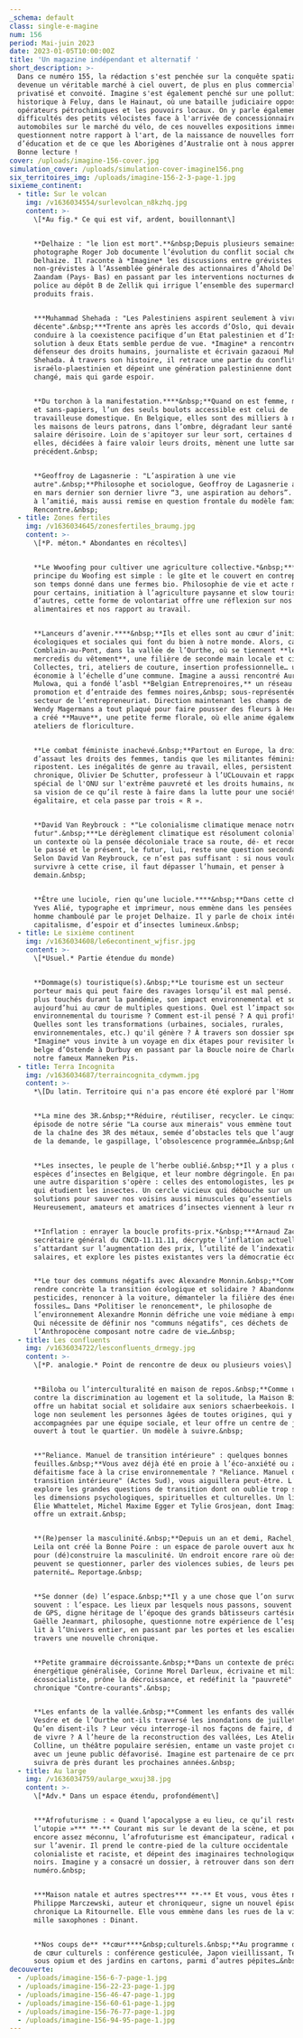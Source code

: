 ```yaml
---
_schema: default
class: single-e-magine
num: 156
period: Mai-juin 2023
date: 2023-01-05T10:00:00Z
title: 'Un magazine indépendant et alternatif '
short_description: >-
  Dans ce numéro 155, la rédaction s'est penchée sur la conquête spatiale
  devenue un véritable marché à ciel ouvert, de plus en plus commercialisé,
  privatisé et convoité. Imagine s'est également penché sur une pollution
  historique à Feluy, dans le Hainaut, où une bataille judiciaire oppose des
  opérateurs pétrochimiques et les pouvoirs locaux. On y parle également des
  difficultés des petits vélocistes face à l'arrivée de concessionnaires
  automobiles sur le marché du vélo, de ces nouvelles expositions immersives qui
  questionnent notre rapport à l'art, de la naissance de nouvelles formes
  d’éducation et de ce que les Aborigènes d’Australie ont à nous apprendre.
  Bonne lecture !
cover: /uploads/imagine-156-cover.jpg
simulation_cover: /uploads/simulation-cover-imagine156.png
six_territoires_img: /uploads/imagine-156-2-3-page-1.jpg
sixieme_continent:
  - title: Sur le volcan
    img: /v1636034554/surlevolcan_n8kzhq.jpg
    content: >-
      \[*Au fig.* Ce qui est vif, ardent, bouillonnant\]


      **Delhaize : "le lion est mort".**&nbsp;Depuis plusieurs semaines, le
      photographe Roger Job documente l’évolution du conflit social chez
      Delhaize. Il raconte à *Imagine* les discussions entre grévistes et
      non-grévistes à l’Assemblée générale des actionnaires d’Ahold Delhaize à
      Zaandam (Pays- Bas) en passant par les interventions nocturnes de la
      police au dépôt B de Zellik qui irrigue l’ensemble des supermarchés en
      produits frais.


      ***Muhammad Shehada : "Les Palestiniens aspirent seulement à vivre une vie
      décente".&nbsp;***Trente ans après les accords d’Oslo, qui devaient
      conduire à la coexistence pacifique d’un Etat palestinien et d’Israël, la
      solution à deux Etats semble perdue de vue. *Imagine* a rencontré le
      défenseur des droits humains, journaliste et écrivain gazaoui Muhammad
      Shehada. À travers son histoire, il retrace une partie du conflit
      israélo-plaestinien et dépeint une génération palestinienne dont le rêve a
      changé, mais qui garde espoir.


      **Du torchon à la manifestation.****&nbsp;**Quand on est femme, migrante
      et sans-papiers, l’un des seuls boulots accessible est celui de
      travailleuse domestique. En Belgique, elles sont des milliers à nettoyer
      les maisons de leurs patrons, dans l’ombre, dégradant leur santé pour un
      salaire dérisoire. Loin de s'apitoyer sur leur sort, certaines d’entre
      elles, décidées à faire valoir leurs droits, mènent une lutte sans
      précédent.&nbsp;


      **Geoffroy de Lagasnerie : "L’aspiration à une vie
      autre".&nbsp;**Philosophe et sociologue, Geoffroy de Lagasnerie a publié
      en mars dernier son dernier livre “3, une aspiration au dehors”. Un éloge
      à l’amitié, mais aussi remise en question frontale du modèle familial…
      Rencontre.&nbsp;
  - title: Zones fertiles
    img: /v1636034645/zonesfertiles_braumg.jpg
    content: >-
      \[*P. méton.* Abondantes en récoltes\]


      **Le Wwoofing pour cultiver une agriculture collective.*&nbsp;***Le
      principe du Woofing est simple : le gîte et le couvert en contrepartie de
      son temps donné dans une fermes bio. Philosophie de vie et acte militant
      pour certains, initiation à l’agriculture paysanne et slow tourism pour
      d’autres, cette forme de volontariat offre une réflexion sur nos habitudes
      alimentaires et nos rapport au travail.


      **Lanceurs d’avenir.****&nbsp;**Ils et elles sont au cœur d’initiatives
      écologiques et sociales qui font du bien à notre monde. Alors, cap sur
      Comblain-au-Pont, dans la vallée de l’Ourthe, où se tiennent **les
      mercredis du vêtement**, une filière de seconde main locale et circulaire.
      Collectes, tri, ateliers de couture, insertion professionnelle… une petite
      économie à l’échelle d’une commune. Imagine a aussi rencontré Aurélie
      Mulowa, qui a fondé l’asbl **Belgian Entreprenoires,** un réseau de
      promotion et d’entraide des femmes noires,&nbsp; sous-représentées dans le
      secteur de l’entrepreneuriat. Direction maintenant les champs de tulipes.
      Wendy Magermans a tout plaqué pour faire pousser des fleurs à Herve. Elle
      a créé **Mauve**, une petite ferme florale, où elle anime également des
      ateliers de floriculture.


      **Le combat féministe inachevé.&nbsp;**Partout en Europe, la droite prend
      d’assaut les droits des femmes, tandis que les militantes féministes
      ripostent. Les inégalités de genre au travail, elles, persistent. Dans sa
      chronique, Olivier De Schutter, professeur à l’UCLouvain et rapporteur
      spécial de l'ONU sur l'extrême pauvreté et les droits humains, nous livre
      sa vision de ce qu’il reste à faire dans la lutte pour une société
      égalitaire, et cela passe par trois « R ».


      **David Van Reybrouck : *"Le colonialisme climatique menace notre
      futur".&nbsp;***Le dérèglement climatique est résolument colonial, et dans
      un contexte où la pensée décoloniale trace sa route, dé- et reconstruisant
      le passé et le présent, le futur, lui, reste une question secondaire.
      Selon David Van Reybrouck, ce n’est pas suffisant : si nous voulons
      survivre à cette crise, il faut dépasser l’humain, et penser à
      demain.&nbsp;


      **Être une luciole, rien qu’une luciole.****&nbsp;**Dans cette chronique,
      Yves Alié, typographe et imprimeur, nous emmène dans les pensées d’un
      homme chamboulé par le projet Delhaize. Il y parle de choix intérieurs, de
      capitalisme, d’espoir et d’insectes lumineux.&nbsp;
  - title: Le sixième continent
    img: /v1636034608/le6econtinent_wjfisr.jpg
    content: >-
      \[*Usuel.* Partie étendue du monde)


      **Dommage(s) touristique(s).&nbsp;**​​​​​​Le tourisme est un secteur
      porteur mais qui peut faire des ravages lorsqu’il est mal pensé. Un des
      plus touchés durant la pandémie, son impact environnemental et social est
      aujourd’hui au cœur de multiples questions. Quel est l’impact social et
      environnemental du tourisme ? Comment est-il pensé ? A qui profite-t-il ?
      Quelles sont les transformations (urbaines, sociales, rurales,
      environnementales, etc.) qu'il génère ? À travers son dossier spécial,
      *Imagine* vous invite à un voyage en dix étapes pour revisiter le tourisme
      belge d’Ostende à Durbuy en passant par la Boucle noire de Charleroi et
      notre fameux Manneken Pis.
  - title: Terra Incognita
    img: /v1636034687/terraincognita_cdymwm.jpg
    content: >-
      *\[Du latin. Territoire qui n'a pas encore été exploré par l'Homme\]*


      **La mine des 3R.&nbsp;**Réduire, réutiliser, recycler. Le cinquième
      épisode de notre série "La course aux minerais" vous emmène tout le long
      de la chaîne des 3R des métaux, semée d’obstacles tels que l’augmentation
      de la demande, le gaspillage, l’obsolescence programmée…&nbsp;&nbsp;


      **Les insectes, le peuple de l’herbe oublié.&nbsp;**Il y a plus de 18 000
      espèces d’insectes en Belgique, et leur nombre dégringole. En parallèle,
      une autre disparition s'opère : celles des entomologistes, les personnes
      qui étudient les insectes. Un cercle vicieux qui débouche sur un manque de
      solutions pour sauver nos voisins aussi minuscules qu’essentiels.
      Heureusement, amateurs et amatrices d’insectes viennent à leur rescousse.


      **Inflation : enrayer la boucle profits-prix.*&nbsp;***Arnaud Zacharie,
      secrétaire général du CNCD-11.11.11, décrypte l’inflation actuelle, en
      s’attardant sur l’augmentation des prix, l’utilité de l’indexation des
      salaires, et explore les pistes existantes vers la démocratie économique.


      **Le tour des communs négatifs avec Alexandre Monnin.&nbsp;**Comment
      rendre concrète la transition écologique et solidaire ? Abandonner les
      pesticides, renoncer à la voiture, démanteler la filière des énergies
      fossiles… Dans *Politiser le renoncement*, le philosophe de
      l’environnement Alexandre Monnin défriche une voie médiane à emprunter.
      Qui nécessite de définir nos "communs négatifs", ces déchets de
      l’Anthropocène composant notre cadre de vie…&nbsp;
  - title: Les confluents
    img: /v1636034722/lesconfluents_drmegy.jpg
    content: >-
      \[*P. analogie.* Point de rencontre de deux ou plusieurs voies\]


      **Biloba ou l’interculturalité en maison de repos.&nbsp;**Comme un rempart
      contre la discrimination au logement et la solitude, la Maison Biloba Huis
      offre un habitat social et solidaire aux seniors schaerbeekois. L’asbl
      loge non seulement les personnes âgées de toutes origines, qui y sont
      accompagnées par une équipe sociale, et leur offre un centre de jour,
      ouvert à tout le quartier. Un modèle à suivre.&nbsp;


      **"Reliance. Manuel de transition intérieure" : quelques bonnes
      feuilles.&nbsp;**Vous avez déjà été en proie à l’éco-anxiété ou au
      défaitisme face à la crise environnementale ? "Reliance. Manuel de la
      transition intérieure" (Actes Sud), vous aiguillera peut-être. L’ouvrage
      explore les grandes questions de transition dont on oublie trop souvent
      les dimensions psychologiques, spirituelles et culturelles. Un livre signé
      Élie Whattelet, Michel Maxime Egger et Tylie Grosjean, dont Imagine pour
      offre un extrait.&nbsp;


      **(Re)penser la masculinité.&nbsp;**Depuis un an et demi, Rachel, Odile et
      Leila ont créé la Bonne Poire : un espace de parole ouvert aux hommes,
      pour (dé)construire la masculinité. Un endroit encore rare où des hommes
      peuvent se questionner, parler des violences subies, de leurs peurs, de la
      paternité… Reportage.&nbsp;


      **Se donner (de) l’espace.&nbsp;**Il y a une chose que l’on survole trop
      souvent : l’espace. Les lieux par lesquels nous passons, souvent assistés
      de GPS, digne héritage de l’époque des grands bâtisseurs cartésiens.
      Gaëlle Jeanmart, philosophe, questionne notre expérience de l’espace, du
      lit à l’Univers entier, en passant par les portes et les escaliers à
      travers une nouvelle chronique.


      **Petite grammaire décroissante.&nbsp;**Dans un contexte de précarité
      énergétique généralisée, Corinne Morel Darleux, écrivaine et militante
      écosocialiste, prône la décroissance, et redéfinit la "pauvreté" dans sa
      chronique "Contre-courants".&nbsp;


      **Les enfants de la vallée.&nbsp;**Comment les enfants des vallées de la
      Vesdre et de l’Ourthe ont-ils traversé les inondations de juillet 2021 ?
      Qu’en disent-ils ? Leur vécu interroge-il nos façons de faire, d’être et
      de vivre ? A l’heure de la reconstruction des vallées, Les Ateliers de la
      Colline, un théâtre populaire serésien, entame un vaste projet créatif
      avec un jeune public défavorisé. Imagine est partenaire de ce projet et le
      suivra de près durant les prochaines années.&nbsp;
  - title: Au large
    img: /v1636034759/aularge_wxuj38.jpg
    content: >-
      \[*Adv.* Dans un espace étendu, profondément\]


      ***Afrofuturisme : « Quand l’apocalypse a eu lieu, ce qu’il reste c’est
      l’utopie »*** **·** Courant mis sur le devant de la scène, et pourtant
      encore assez méconnu, l’afrofuturisme est émancipateur, radical et porté
      sur l’avenir. Il prend le contre-pied de la culture occidentale
      colonialiste et raciste, et dépeint des imaginaires technologiques et
      noirs. Imagine y a consacré un dossier, à retrouver dans son dernier
      numéro.&nbsp;


      ***Maison natale et autres spectres*** **·** Et vous, vous êtes né où ?
      Philippe Marczewski, auteur et chroniqueur, signe un nouvel épisode de sa
      chronique La Ritournelle. Elle vous emmène dans les rues de la ville aux
      mille saxophones : Dinant.


      **Nos coups de** **cœur****&nbsp;culturels.&nbsp;**Au programme des coups
      de cœur culturels : conférence gesticulée, Japon vieillissant, Téhéran
      sous opium et des jardins en cartons, parmi d’autres pépites…&nbsp;
decouverte:
  - /uploads/imagine-156-6-7-page-1.jpg
  - /uploads/imagine-156-22-23-page-1.jpg
  - /uploads/imagine-156-46-47-page-1.jpg
  - /uploads/imagine-156-60-61-page-1.jpg
  - /uploads/imagine-156-76-77-page-1.jpg
  - /uploads/imagine-156-94-95-page-1.jpg
---
```

